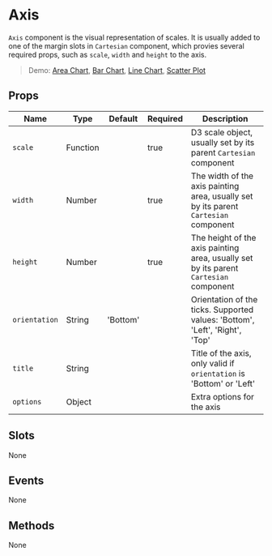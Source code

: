 # Axis

`Axis` component is the visual representation of scales. It is usually added to one of the margin slots in `Cartesian` component, which provies several required props, such as `scale`, `width` and `height` to the axis.

> Demo: [Area Chart](#/gallery/area-chart), [Bar Chart](#/gallery/bar-chart), [Line Chart](#/gallery/line-chart), [Scatter Plot](#/gallery/scatter-plot)

## Props

Name             | Type       | Default      | Required | Description
---------------- | ---------- | ------------ | -------- | -----------------------
`scale`          | Function   |              | true     | D3 scale object, usually set by its parent `Cartesian` component
`width`          | Number     |              | true     | The width of the axis painting area, usually set by its parent `Cartesian` component
`height`         | Number     |              | true     | The height of the axis painting area, usually set by its parent `Cartesian` component
`orientation`    | String     | 'Bottom'     |          | Orientation of the ticks. Supported values: 'Bottom', 'Left', 'Right', 'Top'
`title`          | String     |              |          | Title of the axis, only valid if `orientation` is 'Bottom' or 'Left'
`options`        | Object     |              |          | Extra options for the axis

## Slots

None

## Events

None

## Methods

None
